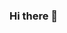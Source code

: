 ### Hi there 👋

<!--
**jongkwon5/jongkwon5** is a ✨ _special_ ✨ repository because its `README.md` (this file) appears on your GitHub profile.
<img src="https://capsule-render.vercel.app/api?type=waving&color=auto&height=200&section=header&text=내용입력&fontSize=90" />
<img src="https://capsule-render.vercel.app/api?type=waving&color=auto&height=200&section=header&text=내용입력&fontSize=90" />

Here are some ideas to get you started:

- 🔭 I’m currently working on ...
- 🌱 I’m currently learning ...
- 👯 I’m looking to collaborate on ...
- 🤔 I’m looking for help with ...
- 💬 Ask me about ...
- 📫 How to reach me: ...
- 😄 Pronouns: ...
- ⚡ Fun fact: ...
-->
